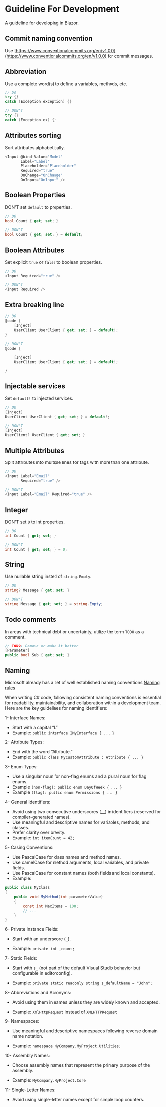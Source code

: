 # Guideline For Development

A guideline for developing in Blazor.

## Commit naming convention

Use [https://www.conventionalcommits.org/en/v1.0.0](https://www.conventionalcommits.org/en/v1.0.0) for commit messages.

## Abbreviation

Use a complete word(s) to define a variables, methods, etc.

```c#
// DO
try {}
catch (Exception exception) {}

// DON'T
try {}
catch (Exception ex) {}
```

## Attributes sorting

Sort attributes alphabetically.

```c#
<Input @bind-Value="Model"
       Label="Label"
       Placeholder="Placeholder"
       Required="true"
       OnChange="OnChange"
       OnInput="OnInput" />
```

## Boolean Properties

DON'T set `default` to properties.

```c#
// DO
bool Count { get; set; }

// DON'T
bool Count { get; set; } = default;
```

## Boolean Attributes

Set explicit `true` or `false` to boolean properties.

```c#
// DO
<Input Required="true" />

// DON'T
<Input Required />
```

## Extra breaking line

```c#
// DO
@code {
    [Inject]
    UserClient UserClient { get; set; } = default!;
}

// DON'T
@code {

    [Inject]
    UserClient UserClient { get; set; } = default!;

}
```

## Injectable services

Set `default!` to injected services.

```c#
// DO
[Inject]
UserClient UserClient { get; set; } = default!;

// DON'T
[Inject]
UserClient? UserClient { get; set; }
```

## Multiple Attributes

Split attributes into multiple lines for tags with more than one attribute.

```c#
// DO
<Input Label="Email"
       Required="true" />

// DON'T
<Input Label="Email" Required="true" />
```

## Integer

DON'T set `0` to int properties.

```c#
// DO
int Count { get; set; }

// DON'T
int Count { get; set; } = 0;
```

## String

Use nullable string insted of `string.Empty`.

```c#
// DO
string? Message { get; set; }

// DON'T
string Message { get; set; } = string.Empty;
```

## Todo comments

In areas with technical debt or uncertainty, utilize the term `TODO` as a comment.

```c#
// TODO: Remove or make it better
[Parameter]
public bool Sub { get; set; }
```

## Naming

Microsoft already has a set of well established naming conventions [Naming rules](https://learn.microsoft.com/en-us/dotnet/csharp/fundamentals/coding-style/identifier-names#naming-rules)

When writing C# code, following consistent naming conventions is essential for readability, maintainability, and collaboration within a development team. Here are the key guidelines for naming identifiers:

1- Interface Names:

-   Start with a capital “I.”
-   Example: `public interface IMyInterface { ... }`

2- Attribute Types:

-   End with the word “Attribute.”
-   Example: `public class MyCustomAttribute : Attribute { ... }`

3- Enum Types:

-   Use a singular noun for non-flag enums and a plural noun for flag enums.
-   Example `(non-flag): public enum DayOfWeek { ... }`
-   Example `(flag): public enum Permissions { ... }`

4- General Identifiers:

-   Avoid using two consecutive underscores (\_\_) in identifiers (reserved for compiler-generated names).
-   Use meaningful and descriptive names for variables, methods, and classes.
-   Prefer clarity over brevity.
-   Example: `int itemCount = 42;`

5- Casing Conventions:

-   Use PascalCase for class names and method names.
-   Use camelCase for method arguments, local variables, and private fields.
-   Use PascalCase for constant names (both fields and local constants).
-   Example:

```csharp
public class MyClass
{
    public void MyMethod(int parameterValue)
    {
        const int MaxItems = 100;
        // ...
    }
}
```

6- Private Instance Fields:

-   Start with an underscore (`_`).

-   Example: `private int _count;`

7- Static Fields:

-   Start with `s_` (not part of the default Visual Studio behavior but configurable in editorconfig).

-   Example: `private static readonly string s_defaultName = "John";`

8- Abbreviations and Acronyms:

-   Avoid using them in names unless they are widely known and accepted.

-   Example: `XmlHttpRequest` instead of `XMLHTTPRequest`

9- Namespaces:

-   Use meaningful and descriptive namespaces following reverse domain name notation.

-   Example: `namespace MyCompany.MyProject.Utilities;`

10- Assembly Names:

-   Choose assembly names that represent the primary purpose of the assembly.

-   Example: `MyCompany.MyProject.Core`

11- Single-Letter Names:

-   Avoid using single-letter names except for simple loop counters.
